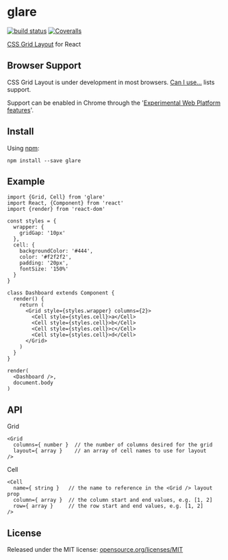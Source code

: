 # glare

[![build status](https://img.shields.io/travis/swirlycheetah/glare/master.svg?style=flat-square)](https://travis-ci.org/swirlycheetah/glare) [![Coveralls](https://img.shields.io/coveralls/swirlycheetah/glare.svg?style=flat-square)](https://coveralls.io/github/swirlycheetah/glare)

[CSS Grid Layout](http://gridbyexample.com/examples/) for React

## Browser Support

CSS Grid Layout is under development in most browsers. [Can I use...](http://caniuse.com/#search=grid) lists support.

Support can be enabled in Chrome through the '[Experimental Web Platform features](chrome://flags/#enable-experimental-web-platform-features)'.

## Install

Using [npm](http://npmjs.com):

```
npm install --save glare
```

## Example

```
import {Grid, Cell} from 'glare'
import React, {Component} from 'react'
import {render} from 'react-dom'

const styles = {
  wrapper: {
    gridGap: '10px'
  },
  cell: {
    backgroundColor: '#444',
    color: '#f2f2f2',
    padding: '20px',
    fontSize: '150%'
  }
}

class Dashboard extends Component {
  render() {
    return (
      <Grid style={styles.wrapper} columns={2}>
        <Cell style={styles.cell}>a</Cell>
        <Cell style={styles.cell}>b</Cell>
        <Cell style={styles.cell}>c</Cell>
        <Cell style={styles.cell}>d</Cell>
      </Grid>
    )
  }
}

render(
  <Dashboard />,
  document.body
)
```

## API

Grid

```
<Grid
  columns={ number }  // the number of columns desired for the grid
  layout={ array }    // an array of cell names to use for layout
/>
```

Cell

```
<Cell
  name={ string }   // the name to reference in the <Grid /> layout prop
  column={ array }  // the column start and end values, e.g. [1, 2]
  row={ array }     // the row start and end values, e.g. [1, 2]
/>
```

## License

Released under the MIT license: [opensource.org/licenses/MIT](http://opensource.org/licenses/MIT)
